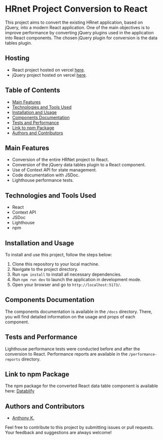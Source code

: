 # HRnet Project Conversion to React

This project aims to convert the existing HRnet application, based on jQuery, into a modern React application. One of the main objectives is to improve performance by converting jQuery plugins used in the application into React components. The chosen jQuery plugin for conversion is the data tables plugin.

## Hosting 
- React project hosted on vercel [here](https://p14-wealth-health.vercel.app/).
- jQuery project hosted on vercel [here](https://p14jquery.vercel.app/).


## Table of Contents

- [Main Features](#main-features)
- [Technologies and Tools Used](#technologies-and-tools-used)
- [Installation and Usage](#installation-and-usage)
- [Components Documentation](#components-documentation)
- [Tests and Performance](#tests-and-performance)
- [Link to npm Package](#link-to-npm-package)
- [Authors and Contributors](#authors-and-contributors)

## Main Features

- Conversion of the entire HRNet project to React.
- Conversion of the jQuery data tables plugin to a React component.
- Use of Context API for state management.
- Code documentation with JSDoc.
- Lighthouse performance tests.

## Technologies and Tools Used

- React
- Context API
- JSDoc
- Lighthouse
- npm

## Installation and Usage

To install and use this project, follow the steps below:

1. Clone this repository to your local machine.
2. Navigate to the project directory.
3. Run `npm install` to install all necessary dependencies.
4. Run `npm run dev` to launch the application in development mode.
5. Open your browser and go to `http://localhost:5173/`.

## Components Documentation

The components documentation is available in the `/docs` directory. There, you will find detailed information on the usage and props of each component.

## Tests and Performance

Lighthouse performance tests were conducted before and after the conversion to React. Performance reports are available in the `/performance-reports` directory.

## Link to npm Package

The npm package for the converted React data table component is available here: [Datablify](https://www.npmjs.com/package/datablify)

## Authors and Contributors

- [Anthony K.](https://github.com/beyondnaxos)

Feel free to contribute to this project by submitting issues or pull requests. Your feedback and suggestions are always welcome!
